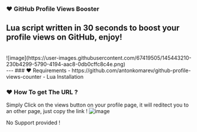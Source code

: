 ### ❤️ GitHub Profile Views Booster
Lua script written in 30 seconds to boost your profile views on GitHub, enjoy!
<br>
---
<br>
![image](https://user-images.githubusercontent.com/67419505/145443210-230b4299-5790-4194-aac8-0db0cffc8c4e.png)
<br>
---
### ️❤️ Requirements
 - https://github.com/antonkomarev/github-profile-views-counter
 - Lua Installation

### ❤️ How To get The URL ?
Simply Click on the views  button on your profile page, it will reditect you to an other page, just copy the link !
![image](https://user-images.githubusercontent.com/67419505/145443714-1d7c0786-6fa2-4c30-99f8-1443a501c20c.png)

No Support provided !
